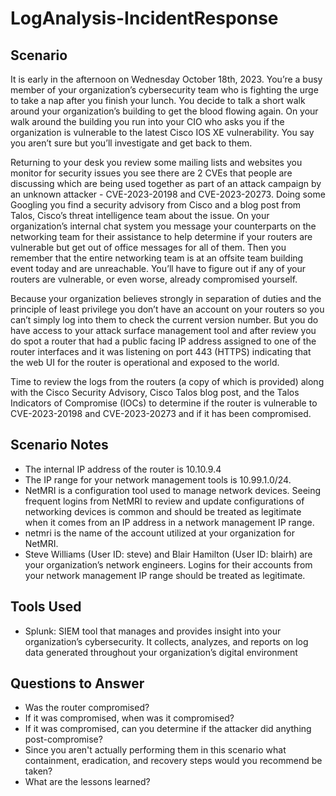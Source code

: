 # LogAnalysis-IncidentResponse


## Scenario

It is early in the afternoon on Wednesday October 18th, 2023.  You’re a busy member of your organization’s cybersecurity team who is fighting the urge to take a nap after you finish your lunch.  You decide to talk a short walk around your organization’s building to get the blood flowing again.  On your walk around the building you run into your CIO who asks you if the organization is vulnerable to the latest Cisco IOS XE vulnerability.  You say you aren’t sure but you’ll investigate and get back to them.

Returning to your desk you review some mailing lists and websites you monitor for security issues you see there are 2 CVEs that people are discussing which are being used together as part of an attack campaign by an unknown attacker - CVE-2023-20198 and CVE-2023-20273.  Doing some Googling you find a security advisory from Cisco and a blog post from Talos, Cisco’s threat intelligence team about the issue.
On your organization’s internal chat system you message your counterparts on the networking team for their assistance to help determine if your routers are vulnerable but get out of office messages for all of them.  Then you remember that the entire networking team is at an offsite team building event today and are unreachable.  You’ll have to figure out if any of your routers are vulnerable, or even worse, already compromised yourself.

Because your organization believes strongly in separation of duties and the principle of least privilege you don’t have an account on your routers so you can’t simply log into them to check the current version number.  But you do have access to your attack surface management tool and after review you do spot a router that had a public facing IP address assigned to one of the router interfaces and it was listening on port 443 (HTTPS) indicating that the web UI for the router is operational and exposed to the world.  

Time to review the logs from the routers (a copy of which is provided) along with the Cisco Security Advisory, Cisco Talos blog post, and the Talos Indicators of Compromise (IOCs) to determine if the router is vulnerable to CVE-2023-20198 and CVE-2023-20273 and if it has been compromised.


## Scenario Notes


- The internal IP address of the router is 10.10.9.4
- The IP range for your network management tools is 10.99.1.0/24.
- NetMRI is a configuration tool used to manage network devices.  Seeing frequent logins from NetMRI to review and update configurations of networking devices is common and should be treated as legitimate when it comes from an IP address in a network management IP range.
- netmri is the name of the account utilized at your organization for NetMRI.
- Steve Williams (User ID: steve) and Blair Hamilton (User ID: blairh) are your organization’s network engineers. Logins for their accounts from your network management IP range should be treated as legitimate.


## Tools Used

- Splunk: SIEM tool that manages and provides insight into your organization’s cybersecurity. It collects, analyzes, and reports on log data generated throughout your organization’s digital environment

## Questions to Answer

- Was the router compromised?
- If it was compromised, when was it compromised?
- If it was compromised, can you determine if the attacker did anything post-compromise?
- Since you aren't actually performing them in this scenario what containment, eradication, and recovery steps would you recommend be taken?
- What are the lessons learned?
